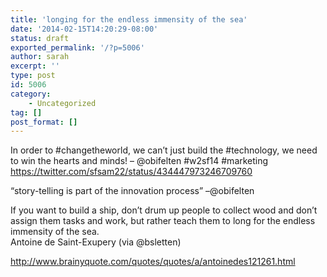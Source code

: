 ```yaml
---
title: 'longing for the endless immensity of the sea'
date: '2014-02-15T14:20:29-08:00'
status: draft
exported_permalink: '/?p=5006'
author: sarah
excerpt: ''
type: post
id: 5006
category:
    - Uncategorized
tag: []
post_format: []
---
```

In order to #changetheworld, we can’t just build the #technology, we need to win the hearts and minds! – @obifelten #w2sf14 #marketing  
https://twitter.com/sfsam22/status/434447973246709760

“story-telling is part of the innovation process” –@obifelten

If you want to build a ship, don’t drum up people to collect wood and don’t assign them tasks and work, but rather teach them to long for the endless immensity of the sea.  
Antoine de Saint-Exupery (via @bsletten)

http://www.brainyquote.com/quotes/quotes/a/antoinedes121261.html